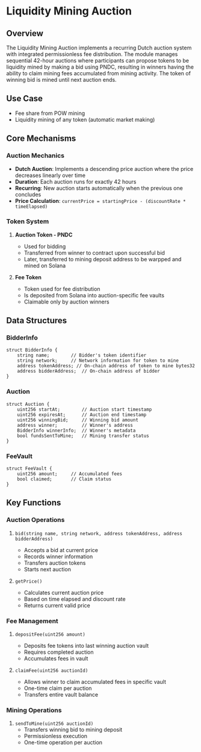 # Liquidity Mining Auction

## Overview
The Liquidity Mining Auction implements a recurring Dutch auction system with integrated permissionless fee distribution. The module manages sequential 42-hour auctions where participants can propose tokens to be liquidity mined by making a bid using PNDC, resulting in winners having the ability to claim mining fees accumulated from mining activity. The token of winning bid is mined until next auction ends.

## Use Case
- Fee share from POW mining 
- Liquidity mining of any token (automatic market making)

## Core Mechanisms

### Auction Mechanics
- **Dutch Auction**: Implements a descending price auction where the price decreases linearly over time
- **Duration**: Each auction runs for exactly 42 hours
- **Recurring**: New auction starts automatically when the previous one concludes
- **Price Calculation**: `currentPrice = startingPrice - (discountRate * timeElapsed)`

### Token System
1. **Auction Token - PNDC**
   - Used for bidding
   - Transferred from winner to contract upon successful bid
   - Later, transferred to mining deposit address to be warpped and mined on Solana

2. **Fee Token**
   - Token used for fee distribution
   - Is deposited from Solana into auction-specific fee vaults
   - Claimable only by auction winners

## Data Structures

### BidderInfo
```solidity
struct BidderInfo {
    string name;        // Bidder's token identifier
    string network;     // Network information for token to mine
    address tokenAddress; // On-chain address of token to mine bytes32
    address bidderAddress;  // On-chain address of bidder
}
```

### Auction
```solidity
struct Auction {
    uint256 startAt;        // Auction start timestamp
    uint256 expiresAt;      // Auction end timestamp
    uint256 winningBid;     // Winning bid amount
    address winner;         // Winner's address
    BidderInfo winnerInfo;  // Winner's metadata
    bool fundsSentToMine;   // Mining transfer status
}
```

### FeeVault
```solidity
struct FeeVault {
    uint256 amount;     // Accumulated fees
    bool claimed;       // Claim status
}
```

## Key Functions

### Auction Operations
1. `bid(string name, string network, address tokenAddress, address bidderAddress)`
   - Accepts a bid at current price
   - Records winner information
   - Transfers auction tokens
   - Starts next auction

2. `getPrice()`
   - Calculates current auction price
   - Based on time elapsed and discount rate
   - Returns current valid price

### Fee Management
1. `depositFee(uint256 amount)`
   - Deposits fee tokens into last winning auction vault
   - Requires completed auction
   - Accumulates fees in vault

2. `claimFee(uint256 auctionId)`
   - Allows winner to claim accumulated fees in specific vault
   - One-time claim per auction
   - Transfers entire vault balance

### Mining Operations
1. `sendToMine(uint256 auctionId)`
   - Transfers winning bid to mining deposit
   - Permissionless execution
   - One-time operation per auction
